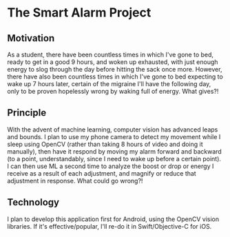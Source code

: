 # The Smart Alarm Project

## Motivation
As a student, there have been countless times in which I've gone to bed, ready to get in a good 9 hours, and woken up exhausted, with just enough energy to slog through the day before hitting the sack once more.  However, there have also been countless times in which I've gone to bed expecting to wake up 7 hours later, certain of the migraine I'll have the following day, only to be proven hopelessly wrong by waking full of energy.  What gives?!

## Principle
With the advent of machine learning, computer vision has advanced leaps and bounds.  I plan to use my phone camera to  detect my movement while I sleep using OpenCV (rather than taking 8 hours of video and doing it manually), then have it respond by moving my alarm forward and backward (to a point, understandably, since I need to wake up before a certain point).  I can then use ML a second time to analyze the boost or drop or energy I receive as a result of each adjustment, and magnify or reduce that adjustment in response.  What could go wrong?!  

## Technology
I plan to develop this application first for Android, using the OpenCV vision libraries.  If it's effective/popular, I'll re-do it in Swift/Objective-C for iOS.
